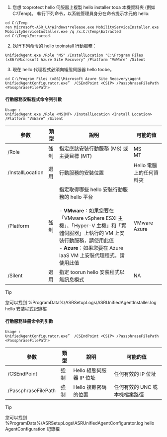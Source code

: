 1. 您想 tooprotect hello 伺服器上複製 hello installer tooa 本機資料夾 (例如 C:\Temp)。 執行下列命令，以系統管理員身分在命令提示字元的 hello:

  ```
  cd C:\Temp
  ren Microsoft-ASR_UA*Windows*release.exe MobilityServiceInstaller.exe
  MobilityServiceInstaller.exe /q /x:C:\Temp\Extracted
  cd C:\Temp\Extracted.
  ```
2. 執行下列命令的 hello tooinstall 行動服務：

  ```
  UnifiedAgent.exe /Role "MS" /InstallLocation "C:\Program Files (x86)\Microsoft Azure Site Recovery" /Platform "VmWare" /Silent
  ```
3. 現在 hello 代理程式必須向組態伺服器 hello toobe。

  ```
  cd C:\Program Files (x86)\Microsoft Azure Site Recovery\agent
  UnifiedAgentConfigurator.exe”  /CSEndPoint <CSIP> /PassphraseFilePath <PassphraseFilePath>
  ```

#### <a name="mobility-service-installer-command-line-arguments"></a>行動服務安裝程式命令列引數

```
Usage :
UnifiedAgent.exe /Role <MS|MT> /InstallLocation <Install Location> /Platform “VmWare” /Silent
```

| 參數|類型|說明|可能的值|
|-|-|-|-|
|/Role|強制|指定應該安裝行動服務 (MS) 或主要目標 (MT)|MS </br> MT|
|/InstallLocation|選用|行動服務的安裝位置|Hello 電腦上的任何資料夾|
|/Platform|強制|指定取得哪些 hello 安裝行動服務的 hello 平台 </br> </br>- **VMware**︰如果您要在「VMware vSphere ESXi 主機」、「Hyper-V 主機」和「實體伺服器」上執行的 VM 上安裝行動服務，請使用此值 </br> - **Azure**︰如果您要在 Azure IaaS VM 上安裝代理程式，請使用此值| VMware </br> Azure|
|/Silent|選用|指定 toorun hello 安裝程式以無訊息模式| NA|

>[!TIP]
> 您可以找到 %ProgramData%\ASRSetupLogs\ASRUnifiedAgentInstaller.log hello 安裝程式記錄檔

#### <a name="mobility-service-registration-command-line-arguments"></a>行動服務註冊命令列引數

```
Usage :
UnifiedAgentConfigurator.exe”  /CSEndPoint <CSIP> /PassphraseFilePath <PassphraseFilePath>
```

  | 參數|類型|說明|可能的值|
  |-|-|-|-|
  |/CSEndPoint |強制|Hello 組態伺服器 IP 位址| 任何有效的 IP 位址|
  |/PassphraseFilePath|強制|Hello 複雜密碼的位置 |任何有效的 UNC 或本機檔案路徑|


>[!TIP]
> 您可以找到 %ProgramData%\ASRSetupLogs\ASRUnifiedAgentConfigurator.log hello AgentConfiguration 記錄檔
